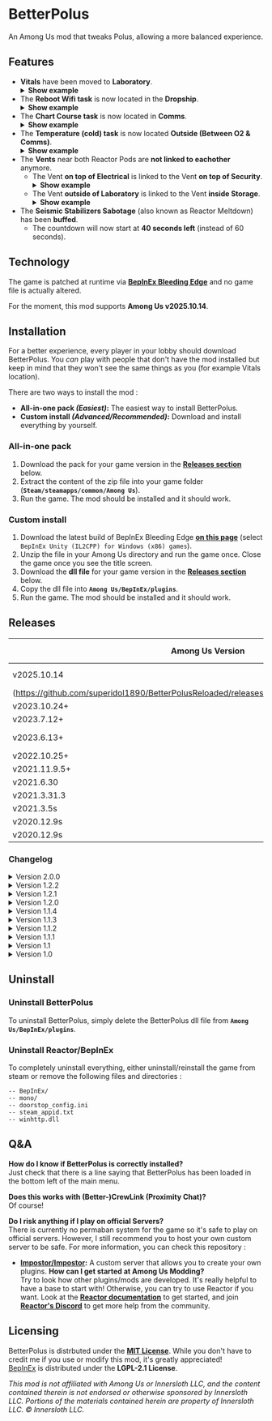 # BetterPolus
An Among Us mod that tweaks Polus, allowing a more balanced experience.

## Features
<ul>
<li><b>Vitals</b> have been moved to <b>Laboratory</b>.<br>
<details>
 <summary><b>Show example</b></summary>
 <p align="center">
    <img src="images/vitals-pos.png" />
 </p>
</details></li>

<li>The <b>Reboot Wifi task</b> is now located in the <b>Dropship</b>.<br>
<details>
 <summary><b>Show example</b></summary>
 <p align="center">
    <img src="images/wifi-pos.png" />
 </p>
</details></li>

<li>The <b>Chart Course task</b> is now located in <b>Comms</b>.<br>
<details>
 <summary><b>Show example</b></summary>
 <p align="center">
    <img src="images/chartcourse-pos.png" />
 </p>
</details></li>

<li>The <b>Temperature (cold) task</b> is now located <b>Outside (Between O2 & Comms)</b>.<br>
<details>
 <summary><b>Show example</b></summary>
 <p align="center">
    <img src="images/tempcold-pos.png" />
 </p>
</details></li>

<li>The <b>Vents</b> near both Reactor Pods are <b>not linked to eachother</b> anymore.
<ul>
<li>The Vent <b>on top of Electrical</b> is linked to the Vent <b>on top of Security</b>.<br>
<details>
 <summary><b>Show example</b></summary>
 <p align="center">
    <img src="images/vents-reactor-left.gif" />
 </p>
</details></li>

<li>The Vent <b>outside of Laboratory</b> is linked to the Vent <b>inside Storage</b>.<br>
<details>
 <summary><b>Show example</b></summary>
 <p align="center">
    <img src="images/vents-reactor-right.gif" />
 </p>
</details></li>
</ul>
</li>
 <li>The <b>Seismic Stabilizers Sabotage</b> (also known as Reactor Meltdown) has been <b>buffed</b>.
  <ul>
   <li>The countdown will now start at <b>40 seconds left</b> (instead of 60 seconds).</li>
  </ul>
 </li>
</ul>

## Technology
The game is patched at runtime via **[BepInEx Bleeding Edge](https://github.com/BepInEx/BepInEx)** and no game file is actually altered.

For the moment, this mod supports **Among Us v2025.10.14**.

## Installation
For a better experience, every player in your lobby should download BetterPolus. You *can* play with people that don't have the mod installed but keep in mind that they won't see the same things as you (for example Vitals location).

There are two ways to install the mod :
- **All-in-one pack _(Easiest)_:** The easiest way to install BetterPolus.
- **Custom install _(Advanced/Recommended)_:** Download and install everything by yourself.

### All-in-one pack
1. Download the pack for your game version in the **[Releases section](#releases)** below.
2. Extract the content of the zip file into your game folder (**`Steam/steamapps/common/Among Us`**).
3. Run the game. The mod should be installed and it should work.

### Custom install
1. Download the latest build of BepInEx Bleeding Edge **[on this page](https://builds.bepinex.dev/projects/bepinex_be)** (select `BepInEx Unity (IL2CPP) for Windows (x86) games`).
2. Unzip the file in your Among Us directory and run the game once. Close the game once you see the title screen.
3. Download the **dll file** for your game version in the **[Releases section](#releases)** below.
4. Copy the dll file into **`Among Us/BepInEx/plugins`**.
5. Run the game. The mod should be installed and it should work.
    
 ## Releases
 | Among Us Version | Mod Version     |                                                       All-in-one pack                                                       |                                                   DLL file                                                    |
 |------------------|-----------------|:---------------------------------------------------------------------------------------------------------------------------:|:-------------------------------------------------------------------------------------------------------------:|
  | v2025.10.14     | Ver. 1.2.2      |   **[Download](https://github.com/superidol1890/BetterPolusReloaded/releases/download/v2.0.0/BetterPolus-v2.0.0.zip)**      |       **[Download]
  (https://github.com/superidol1890/BetterPolusReloaded/releases/download/v2.0.0/BetterPolus.dll)**        |
 | v2023.10.24+     | Ver. 1.2.2      |   **[Download](https://github.com/Brybry16/BetterPolus/releases/download/v1.2.2/BetterPolus_All-in-one-Pack-1.2.2.zip)**    |       **[Download](https://github.com/Brybry16/BetterPolus/releases/download/v1.2.2/BetterPolus.dll)**        |
 | v2023.7.12+      | Ver. 1.2.1      |   **[Download](https://github.com/Brybry16/BetterPolus/releases/download/v1.2.1/BetterPolus_All-in-one-Pack-1.2.1.zip)**    |       **[Download](https://github.com/Brybry16/BetterPolus/releases/download/v1.2.1/BetterPolus.dll)**        |
 | v2023.6.13+      | Ver. 1.2.0be670 | **[Download](https://github.com/Brybry16/BetterPolus/releases/download/v1.2.0/BetterPolus_All-in-one-Pack-1.2.0be670.zip)** |       **[Download](https://github.com/Brybry16/BetterPolus/releases/download/v1.2.0/BetterPolus.dll)**        |
 | v2022.10.25+     | Ver. 1.2.0      |   **[Download](https://github.com/Brybry16/BetterPolus/releases/download/v1.2.0/BetterPolus_All-in-one-Pack-1.2.0.zip)**    |       **[Download](https://github.com/Brybry16/BetterPolus/releases/download/v1.2.0/BetterPolus.dll)**        |
 | v2021.11.9.5+    | Ver. 1.1.4      |   **[Download](https://github.com/Brybry16/BetterPolus/releases/download/v1.1.4/BetterPolus_All-in-one-Pack-1.1.4.zip)**    |    **[Download](https://github.com/Brybry16/BetterPolus/releases/download/v1.1.4/BetterPolus-1.1.4.dll)**     |
 | v2021.6.30       | Ver. 1.1.3      |   **[Download](https://github.com/Brybry16/BetterPolus/releases/download/v1.1.3/BetterPolus_All-in-one-Pack-1.1.3.zip)**    |    **[Download](https://github.com/Brybry16/BetterPolus/releases/download/v1.1.3/BetterPolus-1.1.3.dll)**     |
 | v2021.3.31.3     | Ver. 1.1.2      |   **[Download](https://github.com/Brybry16/BetterPolus/releases/download/v1.1.2/BetterPolus_All-in-one-Pack-1.1.2.zip)**    | **[Download](https://github.com/Brybry16/BetterPolus/releases/download/v1.1.2/BetterPolus-2021.3.31.3s.dll)** |
 | v2021.3.5s       | Ver. 1.1.1      |   **[Download](https://github.com/Brybry16/BetterPolus/releases/download/v1.1.1/BetterPolus_All-in-one-Pack-1.1.1.zip)**    |  **[Download](https://github.com/Brybry16/BetterPolus/releases/download/v1.1.1/BetterPolus-2021.3.5s.dll)**   |
 | v2020.12.9s      | Ver. 1.1        |     **[Download](https://github.com/Brybry16/BetterPolus/releases/download/v1.1/BetterPolus_All-in-one-Pack-1.1.zip)**      |   **[Download](https://github.com/Brybry16/BetterPolus/releases/download/v1.1/BetterPolus-2020.12.9s.dll)**   |
 | v2020.12.9s      | Ver. 1.0        |      **[Download](https://github.com/Brybry16/BetterPolus/releases/download/v1.0.0/BetterPolus_All-in-one-Pack.zip)**       |  **[Download](https://github.com/Brybry16/BetterPolus/releases/download/v1.0.0/BetterPolus-2020.12.9s.dll)**  |
 
 ### Changelog
 <details>
  <summary>Version 2.0.0</summary>
  <ul>
     <li>Added compatibility with Among Us v2025.10.14</li>
  </ul>
  </details>
<details>
  <summary>Version 1.2.2</summary>
  <ul>
     <li>Added compatibility with Among Us v2023.10.24</li>
  </ul>
  </details>
<details>
  <summary>Version 1.2.1</summary>
  <ul>
     <li>Added compatibility with Among Us v2023.7.12s</li>
     <li>Seismic Stabilizers Sabotage duration is customizable in config file (40s by default)</li>
     <li>Polus map modifications can be disabled in config file (enabled by default)</li>
     <li>The names of tasks room that have been moved appear correctly</li>
  </ul>
  </details>
 <details>
  <summary>Version 1.2.0</summary>
  <ul>
     <li>Added compatibility with the .net6.0-based BepInEx BE</li>
     <li>Seismic Stabilizers Sabotage got buffed (sabotage duration went from 60s to 40s)</li>
  </ul>
  </details>

 <details>
  <summary>Version 1.1.4</summary>
  <ul>
     <li>Added compatibility with Among Us v2021.11.9.5s</li>
     <li>Removed Reactor dependencies</li>
  </ul>
  </details>

 <details>
  <summary>Version 1.1.3</summary>
  <ul>
     <li>Added compatibility with Among Us v2021.6.30s</li>
  </ul>
  </details>

 <details>
  <summary>Version 1.1.2</summary>
  <ul>
     <li>Added compatibility with Among Us v2021.3.31.3s</li>
  </ul>
  </details>

 <details>
  <summary>Version 1.1.1</summary>
  <ul>
     <li>Added compatibility with Among Us v2021.3.5</li>
  </ul>
  </details>
  
  <details>
   <summary>Version 1.1</summary>
   <ul>
      <li>Fixed Crewmates being able to access Chart Course Task from outside of Comms.</li>
      <li>Moved Temperature (cold) task to the 'Death Valley' (Outside, between Comms & O2).</li>
      <li>Moved Vitals where Temperature (cold) was originally (in Laboratory).</li>
   </ul>
   </details>
 
 <details>
 <summary>Version 1.0</summary>
 <ul>
    <li>Vitals have been moved to Laboratory.</li>
    <li>The Reboot Wifi task is now located in the Dropship.</li>
    <li>The Chart Course task is now located in Comms.</li>
    <li>The Vents near both Reactor Pods are not linked to each other anymore.
        <ul>
            <li>The Vent on top of Electrical is linked to the Vent on top of Security.</li>
            <li>The Vent outside of Laboratory is linked to the Vent inside Storage.</li>
        </ul>
    </li>
 </ul>
 </details>   
 
 ## Uninstall
 ### Uninstall BetterPolus
 To uninstall BetterPolus, simply delete the BetterPolus dll file from **`Among Us/BepInEx/plugins`**.
 
 ### Uninstall Reactor/BepInEx
 To completely uninstall everything, either uninstall/reinstall the game from steam or remove the following files and directories :
 ```
-- BepInEx/
-- mono/
-- doorstop_config.ini
-- steam_appid.txt
-- winhttp.dll
```

## Q&A
**How do I know if BetterPolus is correctly installed?**<br>
Just check that there is a line saying that BetterPolus has been loaded in the bottom left of the main menu.

**Does this works with (Better-)CrewLink (Proximity Chat)?**<br>
Of course!

**Do I risk anything if I play on official Servers?**<br>
There is currently no permaban system for the game so it's safe to play on official servers. However, I still recommend you to host your own custom server to be safe. For more information, you can check this repository :
- **[Impostor/Impostor](https://github.com/Impostor/Impostor):** A custom server that allows you to create your own plugins.
**How can I get started at Among Us Modding?**<br>
Try to look how other plugins/mods are developed. It's really helpful to have a base to start with! Otherwise, you can try to use Reactor if you want. Look at the **[Reactor documentation](https://docs.reactor.gg/)** to get started, and join **[Reactor's Discord](https://discord.gg/Zcmsb9UGuq)** to get more help from the community.

## Licensing
BetterPolus is distrbuted under the **[MIT License](LICENSE)**. While you don't have to credit me if you use or modify this mod, it's greatly appreciated!<br>
[BepInEx](https://github.com/BepInEx/BepInEx) is distributed under the **LGPL-2.1 License**.

*This mod is not affiliated with Among Us or Innersloth LLC, and the content contained therein is not endorsed or otherwise sponsored by Innersloth LLC. Portions of the materials contained herein are property of Innersloth LLC. © Innersloth LLC.*
